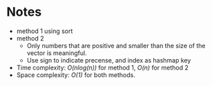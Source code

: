 # Notes 
* method 1 using sort 
* method 2
    * Only numbers that are positive and smaller than the size of the vector is meaningful. 
    * Use sign to indicate precense, and index as hashmap key
* Time complexity: _O(nlog(n))_ for method 1, _O(n)_ for method 2
* Space complexity: _O(1)_ for both methods.
